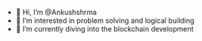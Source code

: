 - 👋 Hi, I’m @Ankushshrma
- 👀 I’m interested in problem solving and logical building
- 🌱 I’m currently diving into the blockchain development 
<!---
Ankushshrma/Ankushshrma is a ✨ special ✨ repository because its `README.md` (this file) appears on your GitHub profile.
You can click the Preview link to take a look at your changes.
--->
